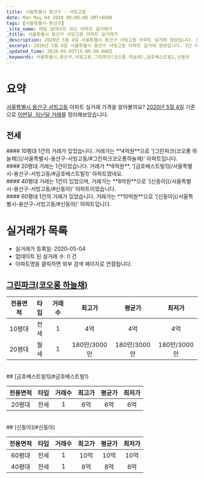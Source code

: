 ```yaml
---
title: 서울특별시 용산구 - 서빙고동
date: Mon May 04 2020 00:00:00 GMT+0900
tags: [서울특별시-용산구]
_site_name: 매일 업데이트 되는 아파트 실거래가
_title: 서울특별시 용산구 서빙고동 아파트 실거래가
_description: 2020년 5월 4일 서울특별시 용산구 서빙고동 아파트 실거래 정보입니다. 3건 아파트 정보가 있습니다.
_excerpt: 2020년 5월 4일 서울특별시 용산구 서빙고동 아파트 실거래 정보입니다. 3건 아파트 정보가 있습니다.
_updated_time: 2020-05-03T15:00:00.000Z
_keywords: 서울특별시,용산구,서빙고동,그린파크(코오롱 하늘채),금호베스트빌1,신동아
---
```





# 요약
<ins>서울특별시 용산구 서빙고동</ins> 아파트 실거래 가격을 알아볼까요? <ins>2020년 5월 4일</ins> 기준으로 <ins>이번달, 지난달 거래</ins>를 정리해보았습니다.

## 전세
<div class="container">
<div class="six columns" markdown="1">
#### 10평대
1건의 거래가 있었습니다. 거래가는 **4억원**으로 '[그린파크(코오롱 하늘채)](/서울특별시-용산구-서빙고동/#그린파크코오롱하늘채)' 아파트입니다.
</div>
<div class="six columns" markdown="1">
#### 20평대
거래는 1건이었습니다. 거래가 **6억원**, '[금호베스트빌1](/서울특별시-용산구-서빙고동/#금호베스트빌1)' 아파트였네요.
</div>
</div>
<div class="container">
<div class="six columns" markdown="1">
#### 40평대
거래는 1건이 있었으며, 거래가는 **8억원**으로 '[신동아](/서울특별시-용산구-서빙고동/#신동아)' 아파트이었습니다.
</div>
<div class="six columns" markdown="1">
#### 60평대
1건의 거래가 있었습니다. 거래가는 **10억원**으로 '[신동아](/서울특별시-용산구-서빙고동/#신동아)' 아파트입니다.
</div>
</div>



# 실거래가 목록
- 실거래가 등록일: 2020-05-04
- 업데이트 된 실거래 수: 0 건
- 아파트명을 클릭하면 외부 검색 페이지로 연결됩니다.

## [그린파크(코오롱 하늘채)](#그린파크코오롱하늘채)

|전용면적|타입|거래수|최고가|평균가|최저가|
|:---:|:---:|:---:|:---:|:---:|:---:|
|10평대|<span class="deal-type-2">전세</span>|1|4억|4억|4억|
|20평대|<span class="deal-type-3">월세</span>|1|180만/3000만|180만/3000만|180만/3000만|

<br/>
## [금호베스트빌1](#금호베스트빌1)

|전용면적|타입|거래수|최고가|평균가|최저가|
|:---:|:---:|:---:|:---:|:---:|:---:|
|20평대|<span class="deal-type-2">전세</span>|1|6억|6억|6억|

<br/>
## [신동아](#신동아)

|전용면적|타입|거래수|최고가|평균가|최저가|
|:---:|:---:|:---:|:---:|:---:|:---:|
|60평대|<span class="deal-type-2">전세</span>|1|10억|10억|10억|
|40평대|<span class="deal-type-2">전세</span>|1|8억|8억|8억|

<br/>



